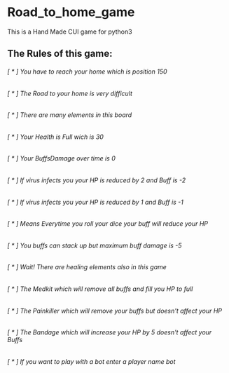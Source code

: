 # Road_to_home_game
This is a Hand Made CUI game for python3

## The Rules of this game:  
###### [ * ] You have to reach your home which is position 150  
###### [ * ] The Road to your home is very difficult  
###### [ * ] There are many elements in this board  
###### [ * ] Your Health is Full wich is 30  
###### [ * ] Your BuffsDamage over time is 0  
###### [ * ] If virus infects you your HP is reduced by 2 and Buff is -2  
###### [ * ] If virus infects you your HP is reduced by 1 and Buff is -1  
###### [ * ] Means Everytime you roll your dice your buff will reduce your HP  
###### [ * ] You buffs can stack up but maximum buff damage is -5  
###### [ * ] Wait! There are healing elements also in this game  
###### [ * ] The Medkit which will remove all buffs and fill you HP to full  
###### [ * ] The Painkiller which will remove your buffs but doesn't affect your HP  
###### [ * ] The Bandage which will increase your HP by 5 doesn't affect your Buffs  
###### [ * ] If you want to play with a bot enter a player name bot  
